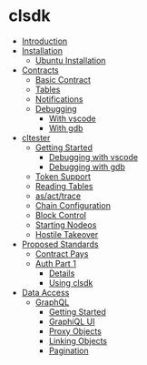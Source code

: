 # clsdk

- [Introduction](README.md)
- [Installation]()
  - [Ubuntu Installation](ubuntu.md)
- [Contracts]()
  - [Basic Contract](contract/basic/README.md)
  - [Tables](contract/table/README.md)
  - [Notifications](contract/notify/README.md)
  - [Debugging](contract/debug/README.md)
    - [With vscode](contract/debug/vscode.md)
    - [With gdb](contract/debug/gdb.md)
- [cltester]()
  - [Getting Started](cltester/starting/README.md)
    - [Debugging with vscode](cltester/starting/vscode.md)
    - [Debugging with gdb](cltester/starting/gdb.md)
  - [Token Support](cltester/token/README.md)
  - [Reading Tables](cltester/tables/README.md)
  - [as/act/trace](cltester/as/README.md)
  - [Chain Configuration](cltester/config/README.md)
  - [Block Control](cltester/block/README.md)
  - [Starting Nodeos](cltester/nodeos/README.md)
  - [Hostile Takeover](cltester/takeover/README.md)
- [Proposed Standards]()
  - [Contract Pays](std/cpay/README.md)
  - [Auth Part 1](std/auth1/README.md)
    - [Details]()
    - [Using clsdk]()
- [Data Access]()
  - [GraphQL](data/graphql/README.md)
    - [Getting Started](data/graphql/starting/README.md)
    - [GraphiQL UI](data/graphql/graphiql/README.md)
    - [Proxy Objects](data/graphql/proxy/README.md)
    - [Linking Objects](data/graphql/linking/README.md)
    - [Pagination](data/graphql/pagination/README.md)
